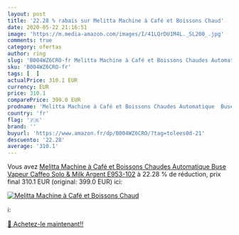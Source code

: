 ```yaml
---
layout: post
title: '22.28 % rabais sur Melitta Machine à Café et Boissons Chaud'
date: 2020-05-22 21:16:51
image: 'https://m.media-amazon.com/images/I/41LQrDU1M4L._SL200_.jpg'
comments: true
category: ofertas
author: ring
slug: 'B004WZ6CRO-fr Melitta Machine à Café et Boissons Chaudes Automatique...'
sku: 'B004WZ6CRO-fr'
tags: [  ]
actualPrice: 310.1 EUR
currency: EUR
price: 310.1
comparePrice: 399.0 EUR
prodname: 'Melitta Machine à Café et Boissons Chaudes Automatique  Buse Vapeur  Caffeo Solo & Milk  Argent  E953-102'
country: 'fr'
flag: '🇫🇷'
brand: ''
buyurl: 'https://www.amazon.fr/dp/B004WZ6CRO/?tag=tolees0d-21'
descuento: '22.28'
average: '310.1'
---
```


Vous avez [Melitta Machine à Café et Boissons Chaudes Automatique  Buse Vapeur  Caffeo Solo & Milk  Argent  E953-102](https://www.amazon.fr/dp/B004WZ6CRO/?tag=tolees0d-21)  à  22.28 % de réduction, prix final  310.1 EUR (original: 399.0 EUR) ici:

[![Melitta Machine à Café et Boissons Chaud](https://m.media-amazon.com/images/I/41LQrDU1M4L._SL200_.jpg)](https://www.amazon.fr/dp/B004WZ6CRO/?tag=tolees0d-21)

ℹ️:


[🛒 Achetez-le maintenant!!](https://www.amazon.fr/dp/B004WZ6CRO/?tag=tolees0d-21)
